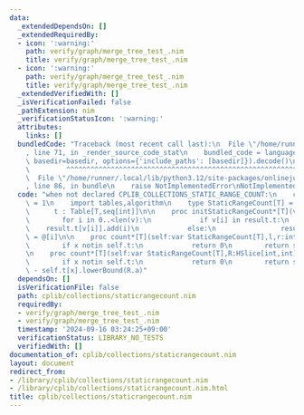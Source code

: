 ```yaml
---
data:
  _extendedDependsOn: []
  _extendedRequiredBy:
  - icon: ':warning:'
    path: verify/graph/merge_tree_test_.nim
    title: verify/graph/merge_tree_test_.nim
  - icon: ':warning:'
    path: verify/graph/merge_tree_test_.nim
    title: verify/graph/merge_tree_test_.nim
  _extendedVerifiedWith: []
  _isVerificationFailed: false
  _pathExtension: nim
  _verificationStatusIcon: ':warning:'
  attributes:
    links: []
  bundledCode: "Traceback (most recent call last):\n  File \"/home/runner/.local/lib/python3.12/site-packages/onlinejudge_verify/documentation/build.py\"\
    , line 71, in _render_source_code_stat\n    bundled_code = language.bundle(stat.path,\
    \ basedir=basedir, options={'include_paths': [basedir]}).decode()\n          \
    \         ^^^^^^^^^^^^^^^^^^^^^^^^^^^^^^^^^^^^^^^^^^^^^^^^^^^^^^^^^^^^^^^^^^^^^^^^^^^^^^^^^\n\
    \  File \"/home/runner/.local/lib/python3.12/site-packages/onlinejudge_verify/languages/nim.py\"\
    , line 86, in bundle\n    raise NotImplementedError\nNotImplementedError\n"
  code: "when not declared CPLIB_COLLECTIONS_STATIC_RANGE_COUNT:\n    const CPLIB_COLLECTIONS_STATIC_RANGE_COUNT*\
    \ = 1\n    import tables,algorithm\n    type StaticRangeCount[T] = object\n  \
    \      t : Table[T,seq[int]]\n\n    proc initStaticRangeCount*[T](v:seq[T]):StaticRangeCount[T]=\n\
    \        for i in 0..<len(v):\n            if v[i] in result.t:\n            \
    \    result.t[v[i]].add(i)\n            else:\n                result.t[v[i]]\
    \ = @[i]\n\n    proc count*[T](self:var StaticRangeCount[T],l,r:int,x:T):int=\n\
    \        if x notin self.t:\n            return 0\n        return self.t[x].lowerBound(r)-self.t[x].lowerBound(l)\n\
    \n    proc count*[T](self:var StaticRangeCount[T],R:HSlice[int,int],x:T):int=\n\
    \        if x notin self.t:\n            return 0\n        return self.t[x].upperBound(R.b)\
    \ - self.t[x].lowerBound(R.a)"
  dependsOn: []
  isVerificationFile: false
  path: cplib/collections/staticrangecount.nim
  requiredBy:
  - verify/graph/merge_tree_test_.nim
  - verify/graph/merge_tree_test_.nim
  timestamp: '2024-09-16 03:24:25+09:00'
  verificationStatus: LIBRARY_NO_TESTS
  verifiedWith: []
documentation_of: cplib/collections/staticrangecount.nim
layout: document
redirect_from:
- /library/cplib/collections/staticrangecount.nim
- /library/cplib/collections/staticrangecount.nim.html
title: cplib/collections/staticrangecount.nim
---
```


